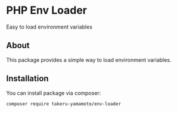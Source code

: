 # PHP Env Loader

Easy to load environment variables

## About

This package provides a simple way to load environment variables.

## Installation

You can install package via composer:

```
composer require takeru-yamamoto/env-loader
```
